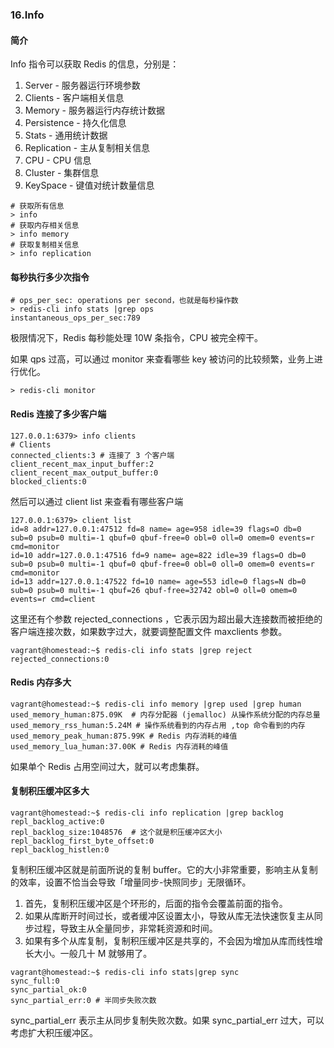 ### 16.Info

#### 简介
Info 指令可以获取 Redis 的信息，分别是：
1. Server - 服务器运行环境参数
2. Clients - 客户端相关信息
3. Memory - 服务器运行内存统计数据
4. Persistence - 持久化信息
5. Stats - 通用统计数据
6. Replication - 主从复制相关信息
7. CPU - CPU 信息
8. Cluster - 集群信息
9. KeySpace - 键值对统计数量信息

```shell
# 获取所有信息
> info
# 获取内存相关信息
> info memory
# 获取复制相关信息
> info replication
```


#### 每秒执行多少次指令
```shell
# ops_per_sec: operations per second，也就是每秒操作数
> redis-cli info stats |grep ops
instantaneous_ops_per_sec:789
```

极限情况下，Redis 每秒能处理 10W 条指令，CPU 被完全榨干。

如果 qps 过高，可以通过 monitor 来查看哪些 key 被访问的比较频繁，业务上进行优化。

```shell
> redis-cli monitor
```

#### Redis 连接了多少客户端

```shell
127.0.0.1:6379> info clients
# Clients
connected_clients:3 # 连接了 3 个客户端
client_recent_max_input_buffer:2
client_recent_max_output_buffer:0
blocked_clients:0
```

然后可以通过 client list 来查看有哪些客户端
```shell
127.0.0.1:6379> client list
id=8 addr=127.0.0.1:47512 fd=8 name= age=958 idle=39 flags=O db=0 sub=0 psub=0 multi=-1 qbuf=0 qbuf-free=0 obl=0 oll=0 omem=0 events=r cmd=monitor
id=10 addr=127.0.0.1:47516 fd=9 name= age=822 idle=39 flags=O db=0 sub=0 psub=0 multi=-1 qbuf=0 qbuf-free=0 obl=0 oll=0 omem=0 events=r cmd=monitor
id=13 addr=127.0.0.1:47522 fd=10 name= age=553 idle=0 flags=N db=0 sub=0 psub=0 multi=-1 qbuf=26 qbuf-free=32742 obl=0 oll=0 omem=0 events=r cmd=client
```

这里还有个参数 rejected_connections ，它表示因为超出最大连接数而被拒绝的客户端连接次数，如果数字过大，就要调整配置文件 maxclients 参数。

```shell
vagrant@homestead:~$ redis-cli info stats |grep reject
rejected_connections:0
```

#### Redis 内存多大

```shell
vagrant@homestead:~$ redis-cli info memory |grep used |grep human
used_memory_human:875.09K  # 内存分配器 (jemalloc) 从操作系统分配的内存总量
used_memory_rss_human:5.24M # 操作系统看到的内存占用 ,top 命令看到的内存
used_memory_peak_human:875.99K # Redis 内存消耗的峰值
used_memory_lua_human:37.00K # Redis 内存消耗的峰值
```

如果单个 Redis 占用空间过大，就可以考虑集群。

#### 复制积压缓冲区多大
```shell
vagrant@homestead:~$ redis-cli info replication |grep backlog
repl_backlog_active:0
repl_backlog_size:1048576  # 这个就是积压缓冲区大小
repl_backlog_first_byte_offset:0
repl_backlog_histlen:0
```

复制积压缓冲区就是前面所说的复制 buffer。它的大小非常重要，影响主从复制的效率，设置不恰当会导致「增量同步-快照同步」无限循环。
1. 首先，复制积压缓冲区是个环形的，后面的指令会覆盖前面的指令。
2. 如果从库断开时间过长，或者缓冲区设置太小，导致从库无法快速恢复主从同步过程，导致主从全量同步，非常耗资源和时间。
3. 如果有多个从库复制，复制积压缓冲区是共享的，不会因为增加从库而线性增长大小。一般几十 M 就够用了。

```shell
vagrant@homestead:~$ redis-cli info stats|grep sync
sync_full:0
sync_partial_ok:0
sync_partial_err:0 # 半同步失败次数
```

sync_partial_err 表示主从同步复制失败次数。如果 sync_partial_err 过大，可以考虑扩大积压缓冲区。